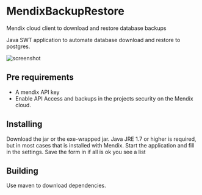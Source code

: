 # MendixBackupRestore
Mendix cloud client to download and restore database backups

Java SWT application to automate database download and restore to postgres.

![screenshot](https://www.lowcodeconnect.nl/Screenshot20220917.jpg)


## Pre requirements

* A mendix API key
* Enable API Access and backups in the projects security on the Mendix cloud.

## Installing
Download the jar or the exe-wrapped jar. Java JRE 1.7 or higher is required, but in most cases that is installed with Mendix.
Start the application and fill in the settings. Save the form in if all is ok you see a list 


## Building

Use maven to download dependencies.


